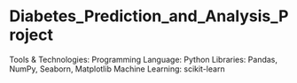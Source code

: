 # Diabetes_Prediction_and_Analysis_Project
Tools &amp; Technologies: Programming Language: Python Libraries: Pandas, NumPy, Seaborn, Matplotlib Machine Learning: scikit-learn
